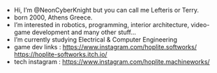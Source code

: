- Hi, I’m @NeonCyberKnight but you can call me Lefteris or Terry.
- born 2000, Athens Greece.
- I’m interested in robotics, programming, interior architecture, video-game development and many other stuff...
- I’m currently studying Electrical & Computer Engineering
- game dev links : 
  https://www.instagram.com/hoplite.softworks/
  https://hoplite-softworks.itch.io/
- tech instagram : https://www.instagram.com/hoplite.machineworks/
